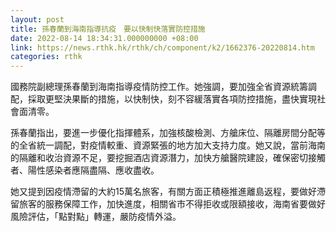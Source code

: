 ```yaml
---
layout: post
title: 孫春蘭到海南指導抗疫　要以快制快落實防控措施
date: 2022-08-14 18:34:31.000000000 +08:00
link: https://news.rthk.hk/rthk/ch/component/k2/1662376-20220814.htm
categories: rthk
---
```


國務院副總理孫春蘭到海南指導疫情防控工作。她強調，要加強全省資源統籌調配，採取更堅決果斷的措施，以快制快，刻不容緩落實各項防控措施，盡快實現社會面清零。

孫春蘭指出，要進一步優化指揮體系，加強核酸檢測、方艙床位、隔離房間分配等的全省統一調配，對疫情較重、資源緊張的地方加大支持力度。她又說，當前海南的隔離和收治資源不足，要挖掘酒店資源潛力，加快方艙醫院建設，確保密切接觸者、陽性感染者應隔盡隔、應收盡收。

她又提到因疫情滯留的大約15萬名旅客，有關方面正積極推進離島返程，要做好滯留旅客的服務保障工作，加快進度，相關省市不得拒收或限額接收，海南省要做好風險評估，「點對點」轉運，嚴防疫情外溢。
